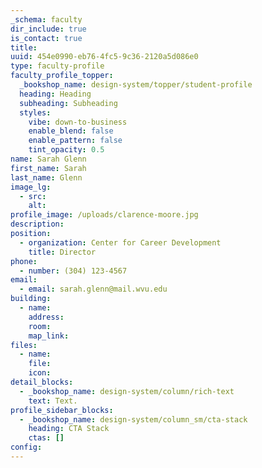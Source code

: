 ```yaml
---
_schema: faculty
dir_include: true
is_contact: true
title:
uuid: 454e0990-eb76-4fc5-9c36-2120a5d086e0
type: faculty-profile
faculty_profile_topper:
  _bookshop_name: design-system/topper/student-profile
  heading: Heading
  subheading: Subheading
  styles:
    vibe: down-to-business
    enable_blend: false
    enable_pattern: false
    tint_opacity: 0.5
name: Sarah Glenn
first_name: Sarah
last_name: Glenn
image_lg:
  - src:
    alt:
profile_image: /uploads/clarence-moore.jpg
description:
position:
  - organization: Center for Career Development
    title: Director
phone:
  - number: (304) 123-4567
email:
  - email: sarah.glenn@mail.wvu.edu
building:
  - name:
    address:
    room:
    map_link:
files:
  - name:
    file:
    icon:
detail_blocks:
  - _bookshop_name: design-system/column/rich-text
    text: Text.
profile_sidebar_blocks:
  - _bookshop_name: design-system/column_sm/cta-stack
    heading: CTA Stack
    ctas: []
config:
---
```

